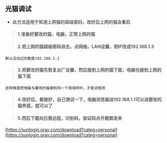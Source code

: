 ## 光猫调试


- 此方法适用于知道上网猫的超级密码，改好后上网的猫会重启

> #### 1.准备好要改的猫，电脑，正常上网的猫

> #### 2.把上网的猫超级密码进去，点网络，LAN设置，把IP改成192.168.1.3
    默认没动过的都是192.168.1.1

> #### 3.把要改的猫先恢复出厂设置，然后接到上网的猫下面，电脑也接到上网的猫下面
    这样做是把电脑与要改的猫接到同一个局域网中，才能远程改
    
> #### 4.改好后，都接好，自己测试一下，电脑浏览器进192.168.1.1可以进要改的猫界面，就可以了

> #### 5.然后下载向日葵远程，识别码，验证码点开截图发来
[https://sunlogin.oray.com/download?categ=personal](https://sunlogin.oray.com/download?categ=personal)
